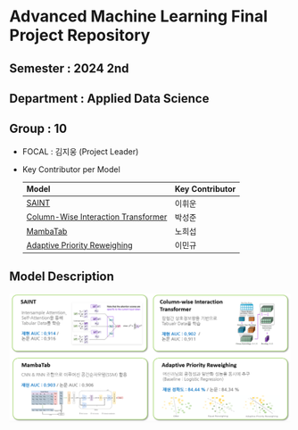 # Advanced Machine Learning Final Project Repository
  
## Semester : 2024 2nd  
## Department : Applied Data Science  
## Group : 10  

- FOCAL : 김지웅 (Project Leader)  

- Key Contributor per Model

  | Model      | Key Contributor  |
  |----------------------------------------|------------------|
  | [SAINT](saint)                                  | 이휘운          |
  | [Column-Wise Interaction Transformer](pytorch_frame)| 박성준          |
  | [MambaTab](mambatab)                               | 노희섭          |
  | [Adaptive Priority Reweighing](adaptive)| 이민규          |

## Model Description

![alt text](readme_image/image-1.png)  

